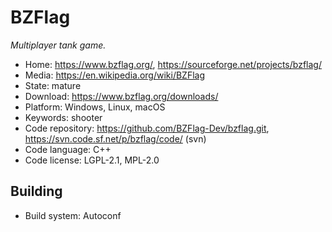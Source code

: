 # BZFlag

_Multiplayer tank game._

- Home: https://www.bzflag.org/, https://sourceforge.net/projects/bzflag/
- Media: https://en.wikipedia.org/wiki/BZFlag
- State: mature
- Download: https://www.bzflag.org/downloads/
- Platform: Windows, Linux, macOS
- Keywords: shooter
- Code repository: https://github.com/BZFlag-Dev/bzflag.git, https://svn.code.sf.net/p/bzflag/code/ (svn)
- Code language: C++
- Code license: LGPL-2.1, MPL-2.0

## Building

- Build system: Autoconf

